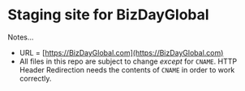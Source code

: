 Staging site for BizDayGlobal
===

Notes...
* URL = [https://BizDayGlobal.com](https://BizDayGlobal.com)
* All files in this repo are subject to change _except_ for `CNAME`. HTTP Header Redirection needs the contents of `CNAME` in order to work correctly.

